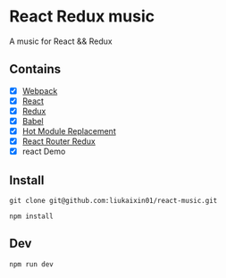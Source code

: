 # React Redux music

A music for React && Redux

## Contains

- [x] [Webpack](https://webpack.github.io)
- [x] [React](https://facebook.github.io/react/)
- [x] [Redux](https://github.com/reactjs/redux)
- [x] [Babel](https://babeljs.io/)
- [x] [Hot Module Replacement](https://webpack.github.io/docs/hot-module-replacement.html)
- [x] [React Router Redux](https://github.com/reactjs/react-router-redux)
- [x] react Demo

## Install

`git clone git@github.com:liukaixin01/react-music.git`

`npm install`

## Dev

`npm run dev`
